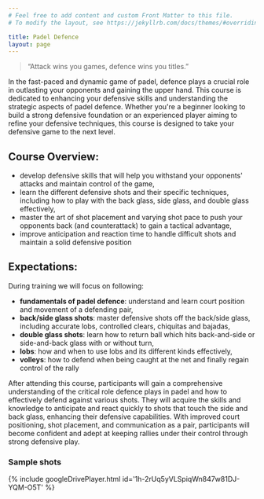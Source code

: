 ```yaml
---
# Feel free to add content and custom Front Matter to this file.
# To modify the layout, see https://jekyllrb.com/docs/themes/#overriding-theme-defaults

title: Padel Defence
layout: page
---
```

> “Attack wins you games, defence wins you titles.”

In the fast-paced and dynamic game of padel, defence plays a crucial role in outlasting your opponents and gaining the upper hand. 
This course is dedicated to enhancing your defensive skills and understanding the strategic aspects of padel defence. 
Whether you're a beginner looking to build a strong defensive foundation or an experienced player aiming to refine your defensive techniques, this course is designed to take your defensive game to the next level.

## Course Overview:

- develop defensive skills that will help you withstand your opponents' attacks and maintain control of the game,
- learn the different defensive shots and their specific techniques, including how to play with the back glass, side glass, and double glass effectively,
- master the art of shot placement and varying shot pace to push your opponents back (and counterattack) to gain a tactical advantage,
- improve anticipation and reaction time to handle difficult shots and maintain a solid defensive position

## Expectations:

During training we will focus on following:

- **fundamentals of padel defence**: understand and learn court position and movement of a defending pair, 
- **back/side glass shots**: master defensive shots off the back/side glass, including accurate lobs, controlled clears, chiquitas and bajadas, 
- **double glass shots**: learn how to return ball which hits back-and-side or side-and-back glass with or without turn,
- **lobs**: how and when to use lobs and its different kinds effectively,
- **volleys**: how to defend when being caught at the net and finally regain control of the rally

After attending this course, participants will gain a comprehensive understanding of the critical role defence plays in padel and how to effectively defend against various shots. They will acquire the skills and knowledge to anticipate and react quickly to shots that touch the side and back glass, enhancing their defensive capabilities. With improved court positioning, shot placement, and communication as a pair, participants will become confident and adept at keeping rallies under their control through strong defensive play.

### Sample shots
{% include googleDrivePlayer.html id='1h-2rUq5yVLSpiqWn847w81DJ-YQM-O5T' %}